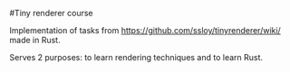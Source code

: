 #Tiny renderer course

Implementation of tasks from https://github.com/ssloy/tinyrenderer/wiki/ made in Rust.

Serves 2 purposes: to learn rendering techniques and to learn Rust.  
